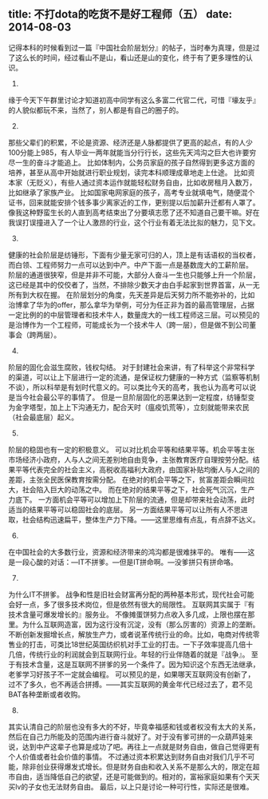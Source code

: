 title: 不打dota的吃货不是好工程师（五）
date: 2014-08-03
---
记得本科的时候看到过一篇『中国社会阶层划分』的帖子，当时奉为真理，但是过了这么长的时间，经过看山不是山，看山还是山的变化，终于有了更多理性的认识。

1. 
缘于今天下午群里讨论才知道初高中同学有这么多富二代官二代，可惜『壕友乎』的人貌似都玩不来，当然了，别人都是有自己的圈子的。

2. 
那些父辈们的积累，不论是资源、经济还是人脉都提供了更高的起点，有的人少100分能上985，有人毕业一两年就能当分行行长，这些先天鸿沟之巨大也许要穷尽一生的奋斗才能追上。
比如体制内，公务员家庭的孩子自然得到更多这方面的培养，甚至从高中开始就进行职业规划，读完本科顺理成章地走上仕途。
比如资本家（无贬义），有些人通过资本运作就能轻松财务自由，比如收房租月入数万，比如继承了家族产业。
比如国家电网家庭的孩子，高考专业就填电气，随便混个证书，回来就能安排个钱多事少离家近的工作，更别提以后加薪升迁都有人罩了。
像我这种野蛮生长的人直到高考结束出了分要填志愿了还不知道自己要干嘛。好在我误打误撞进入了一个让人激昂的行业，这个行业有着无法比拟的魅力，见下文。

3. 
健康的社会阶层是纺锤形，下面有少量无家可归的人，顶上是有话语权的当权者，而白领、工程师努力一点可以达到中产。中产下面一点是基数庞大的工薪阶层。
阶层的通道很狭窄，但是并非不可能，大部分人奋斗一生也只能够上升一个阶层，这已经是其中的佼佼者了，当然，不排除少数天才由白手起家到世界首富，从一无所有到大权在握。
在阶层划分的角度，先天差异是后天努力所不能弥补的，比如治博拿了华为的offer，那么拿华为举例，可分为任正非为首的最高管理层，占据一定比例的的中层管理者和技术牛人，数量庞大的一线工程师这三层。可以预见的是治博作为一个工程师，可能成长为一个技术牛人（跨一层），但是做不到公司董事会（跨两层）。

4. 
阶层的固化会滋生腐败，钱权勾结。
对于封建社会来讲，有了科举这个非常科学的渠道，可以让上下层进行一定的流通，是保证权力健康的一种方式（监察等机制不谈），所以科举是有划时代意义的。可以类比今天的高考，我也认为高考可以说是当今社会最公平的事情了。
但是一旦阶层固化的恶果达到一定程度，纺锤型变为金字塔型，加上上下沟通无力，配合天时（瘟疫饥荒等），立刻就能带来农民（社会最底层）起义。

5.
阶层的稳固也有一定的积极意义。
可以对比机会平等和结果平等。机会平等主张市场经济小政府，人与人之间无差别地自由竞争，主张教育医疗自理按劳分配。结果平等代表完全的社会主义，高税收高福利大政府，由国家补贴均衡人与人之间的差距，主张全民医保教育按需分配。
在绝对的机会平等之下，贫富差距会瞬间拉大，社会陷入巨大的动荡之中。
而在绝对的结果平等之下，社会死气沉沉，生产力底下。
一方面机会平等可以增加上下阶层的流通，但是却带来社会动荡，此时适当的结果平等可以稳固社会的底层。
另一方面结果平等可以让所有人不思进取，社会结构迅速扁平，整体生产力下降。——这里思维有点乱，有点辞不达义。

6.
在中国社会的大多数行业，资源和经济带来的鸿沟都是很难抹平的。
唯有——这是一段心酸的对话：—IT不拼爹。—但是IT拼命啊。—没爹拼只有拼命咯。

7.
为什么IT不拼爹。
战争和性是旧社会财富再分配的两种基本形式，现代社会可能会好一点，多了很多技术岗位，但是依然有很大的局限性。
互联网其实属于『有技术含量可爆发增长的』服务业。
不像摊蛋饼努力点收入多几成，上限也摆在那里。为什么互联网造富，因为这行没有沉淀，没有（那么厉害的）资源上的垄断。不断创新发掘增长点，解放生产力，或者说革传统行业的命。比如，电商对传统零售业的打击，可类比18世纪英国纺织机对手工业的打击。一下子效率提高几倍十几倍，传统行业的利润就会到互联网行业。年轻的行业伴随着的就是『战争』。
至于有技术含量，这是互联网不拼爹的另一个条件了。因为知识这个东西无法继承，老爹学习好孩子不一定就会编程。
可以预见的是，如果哪天互联网没有创新了，过不了多久，也不再适合拼搏。——其实互联网的黄金年代已经过去了，君不见BAT各种垄断或者收购。

8.
其实认清自己的阶层也没有多大的不好，毕竟幸福感和钱或者权没有太大的关系，然后在自己力所能及的范围内进行奋斗就好了。对于没有爹可拼的一众葫芦娃来说，达到中产这辈子也算是成功了吧。再往上一点就是财务自由，做自己觉得更有个人价值或者社会价值的事情。
不过通过资本积累达到财务自由对我们几乎不可能，除非创业获得爆发式增长。但是财务自由和收入关系不是那么大的，限定在超市自由，适当降低自己的欲望，还是可能做到的。相对的，富裕家庭如果有个天天买lv的子女也无法财务自由。
最后，以上只是讨论一种可行性，实际还是很难。